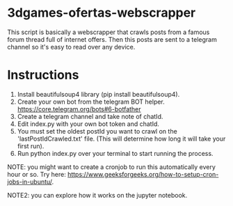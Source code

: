 ﻿# 3dgames-ofertas-webscrapper

This script is basically a webscrapper that crawls posts from a famous forum thread full of internet offers. Then this posts are sent to a telegram channel so it's easy to read over any device.

# Instructions
1. Install beautifulsoup4 library (pip install beautifulsoup4).
2. Create your own bot from the telegram BOT helper. https://core.telegram.org/bots#6-botfather
3. Create a telegram channel and take note of chatId.
4. Edit index.py with your own bot token and chatId.
5. You must set the oldest postId you want to crawl on the 'lastPostIdCrawled.txt' file. (This will determine how long it will take your first run). 
6. Run python index.py over your terminal to start running the process.

NOTE: you might want to create a cronjob to run this automatically every hour or so. Try here: https://www.geeksforgeeks.org/how-to-setup-cron-jobs-in-ubuntu/.

NOTE2: you can explore how it works on the jupyter notebook.
